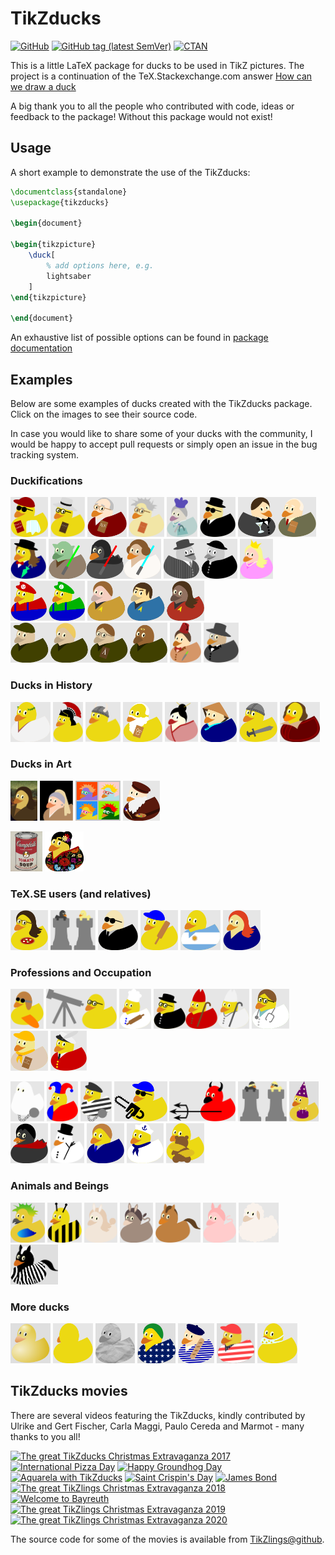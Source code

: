 # TikZducks

[![GitHub](https://img.shields.io/github/license/samcarter/tikzducks.svg?color=blue)](http://www.latex-project.org/lppl.txt)
[![GitHub tag (latest SemVer)](https://img.shields.io/github/tag/samcarter/tikzducks.svg?label=current%20version)](https://github.com/samcarter/tikzducks/releases/latest)
[![CTAN](https://img.shields.io/ctan/v/tikzducks.svg)](https://ctan.org/pkg/tikzducks)

This is a little LaTeX package for ducks to be used in TikZ pictures. The project is a continuation of the TeX.Stackexchange.com answer [How can we draw a duck](https://tex.stackexchange.com/a/347458/36296)

A big thank you to all the people who contributed with code, ideas or feedback to the package! Without this package would not exist!

## Usage

A short example to demonstrate the use of the TikZducks:

```latex
\documentclass{standalone}
\usepackage{tikzducks}

\begin{document}
	
\begin{tikzpicture}
	\duck[
		% add options here, e.g.
		lightsaber
	]
\end{tikzpicture}	
	
\end{document}
```

An exhaustive list of possible options can be found in [package documentation](./documentation.pdf)

## Examples

Below are some examples of ducks created with the TikZducks package. Click on the images to see their source code.

In case you would like to share some of your ducks with the community, I would be happy to accept pull requests or simply open an issue in the bug tracking system.

<!--
<a href="./duckpond/.tex"><img src="./duckpond/.svg" alt=" Duck" height="64"></a>
-->

### Duckifications

<a href="./duckpond/Arthur.tex"><img src="./duckpond/Arthur.svg" alt="Arthur Quack" title="Arthur Quack" height="64"></a>
<a href="./duckpond/Hilbert.tex"><img src="./duckpond/Hilbert.svg" alt="Hilbert Duck" title="Hilbert Duck" height="64"></a>
<a href="./duckpond/Knuth.tex"><img src="./duckpond/Knuth.svg" alt="Duck E. Knuth" title="Duck E. Knuth" height="64"></a>
<a href="./duckpond/PaulinoVanDuck.tex"><img src="./duckpond/PaulinoVanDuck.svg" alt="Prof. Paulino van Duck" title="Prof. Paulino van Duck" height="64"></a>
<a href="./duckpond/QueenDuck.tex"><img src="./duckpond/QueenDuck.svg" alt="Queen Duck" title="Queen duck" height="64"></a>
<a href="./duckpond/DuckInBlack.tex"><img src="./duckpond/DuckInBlack.svg" alt="Duck in Black" title="Duck in Black" height="64"></a>
<a href="./duckpond/JamesDuck.tex"><img src="./duckpond/JamesDuck.svg" alt="JamesDuck and Q(ack)" title="James Duck and Q(ack)" height="64"></a>
<a href="./duckpond/MaryDuckings.tex"><img src="./duckpond/MaryDuckings.svg" alt="Mary Duckings" title="Mary Duckings" height="64"></a>
<a href="./duckpond/MayTheQuackBeWithYou.tex"><img src="./duckpond/MayTheQuackBeWithYou.svg" alt="May the Quack be with you" title="May the Quack be with you" height="64"></a>
<a href="./duckpond/Peppone.tex"><img src="./duckpond/Peppone.svg" alt="Peppone" title="Peppone" height="64"></a>
<a href="./duckpond/PrincessDuck.tex"><img src="./duckpond/PrincessDuck.svg" alt="Princess Duck" title="Princess Duck" height="64"></a>
<a href="./duckpond/SuperDuckBrothers.tex"><img src="./duckpond/SuperDuckBrothers.svg" alt="Super Duck Brothers" title="Super Duck Brothers" height="64"></a>
<a href="./duckpond/QuackLongAndProsper.tex"><img src="./duckpond/QuackLongAndProsper.svg" alt="Quack long and prosper" title="Quack long and prosper" height="64"></a>
<a href="./duckpond/StarDucks.tex"><img src="./duckpond/StarDucks.svg" alt="Star Ducks" title="Star Ducks" height="64"></a>
<a href="./duckpond/DuckWho.tex"><img src="./duckpond/DuckWho.svg" alt="Duck Who" title="Duck Who" height="64"></a>
<a href="./duckpond/Phantom.tex"><img src="./duckpond/Phantom.svg" alt="Phantom of the duckpond" title="Phantom of the duckpond" height="64"></a>

### Ducks in History

<a href="./duckpond/Ceasar.tex"><img src="./duckpond/Ceasar.svg" alt="Gajus Quackus Ceasar" title="Gajus Quackus Ceasar" height="64"></a>
<a href="./duckpond/RomanDuck.tex"><img src="./duckpond/RomanDuck.svg" alt="Roman Duck" title="Roman Duck" height="64"></a>
<a href="./duckpond/Viking.tex"><img src="./duckpond/Viking.svg" alt="Viking Duck" title="Viking Duck" height="64"></a>
<a href="./duckpond/Pythagoras.tex"><img src="./duckpond/Pythagoras.svg" alt="Pythagoras" title="Pythagoras" height="64"></a>
<a href="./duckpond/Geisha.tex"><img src="./duckpond/Geisha.svg" alt="Geisha Duck" title="Geisha Duck" height="64"></a>
<a href="./duckpond/Vietnam.tex"><img src="./duckpond/Vietnam.svg" alt="Vietnam Duck" title="Vietnam Duck" height="64"></a>
<a href="./duckpond/Knight.tex"><img src="./duckpond/Knight.svg" alt="Knight Duck" title="Knight Duck" height="64"></a>
<a href="./duckpond/Shakespeare.tex"><img src="./duckpond/Shakespeare.svg" alt="Shakespeare Duck" title="Shakespeare Duck" height="64"></a>

### Ducks in Art

<a href="./duckpond/MonaDuck.tex"><img src="./duckpond/MonaDuck.png" alt="Mona Duck" title="Mona Duck" height="64"></a>
<a href="./duckpond/GirlWithPearlEarring.tex"><img src="./duckpond/GirlWithPearlEarring.svg" alt="Duck with pearl earring" title="Duck with pearl earring" height="64"></a>
<a href="./duckpond/PopArt.tex"><img src="./duckpond/PopArt.svg" alt="Pop ArtArt" title="Pop Art" height="64"></a>
<a href="./duckpond/Leonardo.tex"><img src="./duckpond/Leonardo.svg" alt="Duck da Vinci" title="Duck da Vinci" height="64"></a>
<!--<a href="./duckpond/Monet.pdf"><img src="./duckpond/Monet.png" alt="Monets duck pond" title="Monets duck pond" height="64"></a>-->
<a href="./duckpond/Soup.tex"><img src="./duckpond/Soup.png" alt="Duck Soup" title="Douck Soup" height="64"></a>
<a href="./duckpond/Frida.tex"><img src="./duckpond/Frida.png" alt="Frida Quacko" title="Frida Quacko" height="64"></a>

### TeX.SE users (and relatives)

<a href="./duckpond/CarLaTeX.tex"><img src="./duckpond/CarLaTeX.svg" alt="CarLaTeX" title="CarLaTeX" height="64"></a>
<a href="./duckpond/Ulrike.tex"><img src="./duckpond/Ulrike.svg" alt="Ulrike Fischer" title="Ulrike Fischer" height="64"></a>
<a href="./duckpond/Gert.tex"><img src="./duckpond/Gert.svg" alt="Gert Fischer" title="Gert Fischer" height="64"></a>
<a href="./duckpond/Paulo.tex"><img src="./duckpond/Paulo.svg" alt="Paulo" title="Paulo" height="64"></a>
<a href="./duckpond/Manooooh.tex"><img src="./duckpond/Manooooh.svg" alt="Manooooh" title="Manooooh" height="64"></a>
<a href="./duckpond/Samcarter.tex"><img src="./duckpond/Samcarter.svg" alt="samcarter" title="samcarter" height="64"></a>

### Professions and Occupation

<a href="./duckpond/AirDuck.tex"><img src="./duckpond/AirDuck.svg" alt="AirDuck" title="AirDuck" height="64"></a>
<a href="./duckpond/AstroDuck.tex"><img src="./duckpond/AstroDuck.svg" alt="Astro Duck" title="Astro Duck" height="64"></a>
<a href="./duckpond/Chef.tex"><img src="./duckpond/Chef.svg" alt="Chef Duck" title="Chef Duck" height="64"></a>
<a href="./duckpond/ClergyDucks.tex"><img src="./duckpond/ClergyDucks.svg" alt="Clergy Ducks" title="Clergy Ducks" height="64"></a>
<a href="./duckpond/DuckMD.tex"><img src="./duckpond/DuckMD.svg" alt="Duck, MD" title="Duck, MD" height="64"></a>
<a href="./duckpond/DuckScout.tex"><img src="./duckpond/DuckScout.svg" alt="Duck Scout" title="Duck Scout" height="64"></a>
<a href="./duckpond/QueensSwanUpper.tex"><img src="./duckpond/QueensSwanUpper.svg" title="Queens Swan Upper" alt="Queens Swan Upper" height="64"></a>
<!--<a href="./duckpond/Surfer.svg"><img src="./duckpond/Surfer.svg" alt="Surfer Duck" title="Surfer Duck" height="64"></a>-->
<a href="./duckpond/Ghost.tex"><img src="./duckpond/Ghost.svg" alt="Ghost  Duck" title="Ghost  Duck" height="64"></a>
<a href="./duckpond/Harlequin.tex"><img src="./duckpond/Harlequin.svg" alt="Harlequin Duck" title="Harlequin Duck" height="64"></a>
<a href="./duckpond/Jailbird.tex"><img src="./duckpond/Jailbird.svg" alt="Jail Bird" title="Jail Bird" height="64"></a>
<a href="./duckpond/Chainsaw.tex"><img src="./duckpond/Chainsaw.svg" alt="Chainsaw Duck" title="Chainsaw Duck" height="64"></a>
<a href="./duckpond/Devil.tex"><img src="./duckpond/Devil.svg" alt="Devil Duck" title="Devil Duck" height="64"></a>
<a href="./duckpond/Ninja.tex"><img src="./duckpond/Ninja.svg" alt="Ninja Ducks" title="Ninja Ducks" height="64"></a>
<a href="./duckpond/PartyDuck.tex"><img src="./duckpond/PartyDuck.png" alt="Party Duck" title="Party Duck" height="64"></a>
<a href="./duckpond/Vampire.tex"><img src="./duckpond/Vampire.svg" alt="Vampire Duck" title="Vampire Duck" height="64"></a>
<a href="./duckpond/Snowduck.tex"><img src="./duckpond/Snowduck.svg" alt="Snowduck" title="Snowduck" height="64"></a>
<a href="./duckpond/OfficeDuck.tex"><img src="./duckpond/OfficeDuck.svg" alt="Office Duck" title="Office Duck" height="64"></a>
<a href="./duckpond/SailorDuck.tex"><img src="./duckpond/SailorDuck.svg" alt="Sailor Duck" title="Sailor Duck" height="64"></a>
<a href="./duckpond/DuckHug.tex"><img src="./duckpond/DuckHug.svg" alt="Duck Hug" title="Duck Hug" height="64"></a>

### Animals and Beings

<a href="./duckpond/AraraDuck.tex"><img src="./duckpond/AraraDuck.png" alt="Arara Duck" title="Arara Duck" height="64"></a>
<a href="./duckpond/BeeDuck.tex"><img src="./duckpond/BeeDuck.svg" alt="Bee Duck" title="Bee Duck" height="64"></a>
<a href="./duckpond/Bunny.tex"><img src="./duckpond/Bunny.svg" alt="Bunny Duck" title="Bunny Duck" height="64"></a>
<a href="./duckpond/Donkey.tex"><img src="./duckpond/Donkey.svg" alt="Donkey Duck" title="Donkey Duck" height="64"></a>
<a href="./duckpond/Horse.tex"><img src="./duckpond/Horse.svg" alt="Horse Duck" title="Horse Duck" height="64"></a>
<a href="./duckpond/Pig.tex"><img src="./duckpond/Pig.svg" alt="Pig Duck" title="Pig Duck" height="64"></a>
<a href="./duckpond/Sheep.tex"><img src="./duckpond/Sheep.svg" alt="Sheep Duck" title="Sheep Duck" height="64"></a>
<a href="./duckpond/Zebra2.tex"><img src="./duckpond/Zebra2.png" alt="Zebra Duck" title="Zebra Duck" height="64"></a>

### More ducks

<a href="./duckpond/3Dduck.tex"><img src="./duckpond/3Dduck.png" alt="3D Duck" title="3D Duck" height="64"></a>
<a href="./duckpond/Back.tex"><img src="./duckpond/Back.svg" alt="Backside" title="Backside" height="64"></a>
<a href="./duckpond/Churyumov-Gerasimenko.tex"><img src="./duckpond/Churyumov-Gerasimenko.png" alt="67P/Churyumov–Gerasimenko" title="67P/Churyumov–Gerasimenko" height="64"></a>
<a href="./duckpond/Brazil.tex"><img src="./duckpond/Brazil.png" alt="Brazil Duck" title="Brazil Duck" height="64"></a>
<a href="./duckpond/FrenchDuck.tex"><img src="./duckpond/FrenchDuck.svg" alt="French Duck" title="French Duck" height="64"></a>
<a href="./duckpond/YankeeDuck.tex"><img src="./duckpond/YankeeDuck.png" alt="Yankee Duck" title="Yankee Duck" height="64"></a>
<a href="./duckpond/Facemask.tex"><img src="./duckpond/Facemask.svg" alt="Face Mask Duck" title="Face Mask Duck" height="64"></a>
<!--<a href="./duckpond/Chess.tex"><img src="./duckpond/Chess.svg" alt="Chess" title="Chess" height="128"></a>
<a href="./duckpond/Vikings.tex"><img src="./duckpond/Vikings.svg" alt="Vikings" title="Vikings" height="128"></a>
<a href="./duckpond/GreatWall.tex"><img src="./duckpond/GreatWall.png" alt="Great Wall" title="Great Wall" height="128"></a>
<a href="./duckpond/Ferragosto.svg"><img src="./duckpond/Ferragosto.png" alt="Ferragosto" title="Ferragosto" height="128"></a>


<a href="./duckpond/Pacduck.tex"><img src="./duckpond/Pacduck.png" alt="Pacduck" title="Pacduck" height="64"></a>-->


## TikZducks movies

There are several videos featuring the TikZducks, kindly contributed by Ulrike and Gert Fischer, Carla Maggi, Paulo Cereda and Marmot - many thanks to you all!

<a href="https://vimeo.com/246256860"><img src="https://user-images.githubusercontent.com/8226363/43651585-1281b074-9743-11e8-97f5-bf70617738a5.png" alt="The great TikZducks Christmas Extravaganza 2017" title="The great TikZducks Christmas Extravaganza 2017" height="128"></a>
<a href="https://vimeo.com/254643482"><img src="https://user-images.githubusercontent.com/8226363/43651587-12c92daa-9743-11e8-83b5-7fd3a3ac19a3.png" alt="International Pizza Day" title="International Pizza Day" height="128"></a>
<a href="https://vimeo.com/252719006"><img src="https://user-images.githubusercontent.com/8226363/43651589-12e84334-9743-11e8-9621-d5e6e53a0ca8.png" alt="Happy Groundhog Day" title="Happy Groundhog Day" height="128"></a>
<a href="https://vimeo.com/270727100"><img src="https://user-images.githubusercontent.com/8226363/43651586-12a6c008-9743-11e8-99d2-5a66e7f5f1ee.png" alt="Aquarela with TikZducks" title="Aquarela with TikZducks" height="128"></a>
<a href="https://vimeo.com/295353434"><img src="https://user-images.githubusercontent.com/43832342/47496794-37d18600-d858-11e8-9e6e-777ffee1acdc.png" alt="Saint Crispin's Day" title="Saint Crispin's Day" height="128"></a>
<a href="https://vimeo.com/284348495"><img src="https://user-images.githubusercontent.com/43832342/47496795-37d18600-d858-11e8-8c0c-20ea2d0a23cd.png" alt="James Bond" title="James Bond" height="128"></a>
<a href="https://vimeo.com/305374856"><img src="https://user-images.githubusercontent.com/43832342/49704004-3cd27500-fc0d-11e8-9002-319a8e71aca7.png" alt="The great TikZlings Christmas Extravaganza 2018" title="The great TikZlings Christmas Extravaganza 2018" height="128"></a>
<a href="https://vimeo.com/337320777"><img src="https://user-images.githubusercontent.com/43832342/61394501-84b42b80-a8c3-11e9-9540-c9c80e6b3b34.png" alt="Welcome to Bayreuth" title="Welcome to Bayreuth" height="128"></a>
<a href="https://vimeo.com/380684973"><img src="https://user-images.githubusercontent.com/43832342/71256276-8382a100-2330-11ea-8996-e87132c6ad29.png" alt="The great TikZlings Christmas Extravaganza 2019" title="The great TikZlings Christmas Extravaganza 2019" height="128"></a>
<a href="https://vimeo.com/492532561"><img src="https://user-images.githubusercontent.com/43832342/102637280-0c0b6b80-4156-11eb-8031-c67c20b474f4.png" alt="The great TikZlings Christmas Extravaganza 2020" title="The great TikZlings Christmas Extravaganza 2020" height="128"></a>

The source code for some of the movies is available from [TikZlings@github](https://github.com/TikZlings/).
